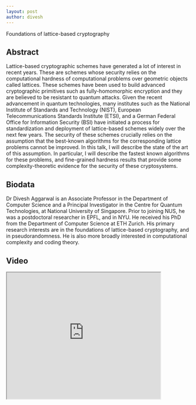 ```yaml
---
layout: post
author: divesh
---
```

Foundations of lattice-based cryptography


## Abstract
Lattice-based cryptographic schemes have generated a lot of interest in recent years. These are schemes whose security relies on the computational hardness of computational problems over geometric objects called lattices. These schemes have been used to build advanced cryptographic primitives such as fully-homomorphic encryption and they are believed to be resistant to quantum attacks. Given the recent advancement in quantum technologies, many institutes such as the National Institute of Standards and Technology (NIST), European Telecommunications Standards Institute (ETSI), and a German Federal Office for Information Security (BSI) have initiated a process for standardization and deployment of lattice-based schemes widely over the next few years. The security of these schemes crucially relies on the assumption that the best-known algorithms for the corresponding lattice problems cannot be improved. In this talk, I will describe the state of the art of this assumption. In particular, I will describe the fastest known algorithms for these problems, and fine-grained hardness results that provide some complexity-theoretic evidence for the security of these cryptosystems. 


## Biodata
Dr Divesh Aggarwal is an Associate Professor in the Department of Computer Science and a Principal Investigator in the Centre for Quantum Technologies, at National University of Singapore. Prior to joining NUS, he was a postdoctoral researcher in EPFL, and in NYU. He received his PhD from the Department of Computer Science at ETH Zurich. His primary research interests are in the foundations of lattice-based cryptography, and in pseudorandomness. He is also more broadly interested in computational complexity and coding theory.



## Video
<iframe width="420" height="345" src="https://www.youtube.com/embed/o5be0Rh8r5g">
</iframe>
